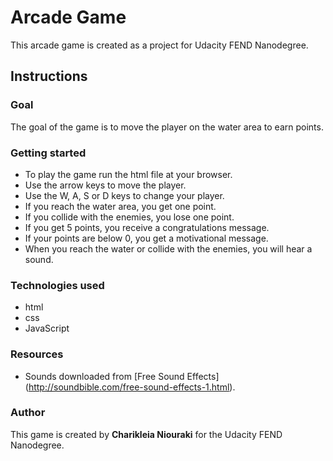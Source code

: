 # Arcade Game

This arcade game is created as a project for Udacity FEND Nanodegree.

## Instructions

### Goal

The goal of the game is to move the player on the water area to earn points.

### Getting started
- To play the game run the html file at your browser.
- Use the arrow keys to move the player.
- Use the W, A, S or D keys to change your player.
- If you reach the water area, you get one point.
- If you collide with the enemies, you lose one point.
- If you get 5 points, you receive a congratulations message.
- If your points are below 0, you get a motivational message.
- When you reach the water or collide with the enemies, you will hear a sound.

### Technologies used
- html
- css
- JavaScript

### Resources
- Sounds downloaded from [Free Sound Effects] (http://soundbible.com/free-sound-effects-1.html).

### Author

This game is created by **Charikleia Niouraki** for the Udacity FEND Nanodegree.
